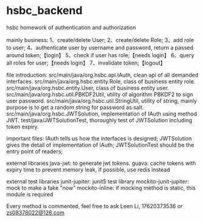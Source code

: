 # hsbc_backend
hsbc homework of authentication and authorization

mainly business:
1、create/delete User;
2、create/delete Role;
3、add role to user;
4、authenticate user by username and password, return a passed around token;【login】
5、check if user has role;【needs login】
6、query all roles for user;【needs login】
7、invalidate token;【logout】

file introduction:
src/main/java/org.hsbc.api.IAuth, clean api of all demanded interfaces.
src/main/java/org.hsbc.entity.Role, class of business entity role.
src/main/java/org.hsbc.entity.User, class of business entity user.
src/main/java/org.hsbc.util.PBKDF2Util, utility of algorithm PBKDF2 to sign user password.
src/main/java/org.hsbc.util.StringUtil, utility of string, mainly purpose is to get a random string for password as salt.
src/main/java/org.hsbc.JWTSolution, implementation of IAuth using method JWT.
test/java/JWTSolutionTest, thoroughly test of JWTSolution including token expiry.

important files:
IAuth tells us how the interfaces is designed;
JWTSolution gives the detail of implementation of IAuth;
JWTSolutionTest should be the entry point of readers;

external libraries
java-jwt: to generate jwt tokens.
guava: cache tokens with expiry time to prevent memory leak, if possible, use redis instead 

external test libraries
junit-jupiter: junit5 test library
mockito-junit-jupiter: mock to make a fake "now"
mockito-inline: if mocking method is static, this module is required

Every method is commented, feel free to ask Leen Li, 17620373536 or zs08378022@126.com